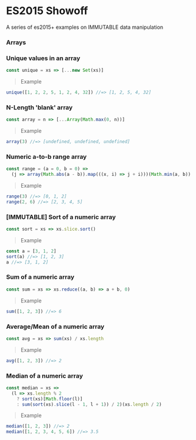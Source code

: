 # ES2015 Showoff

A series of es2015+ examples on IMMUTABLE data manipulation

### Arrays

### Unique values in an array

```javascript
const unique = xs => [...new Set(xs)]
```

> Example
```javascript
unique([1, 2, 2, 5, 1, 2, 4, 32]) //=> [1, 2, 5, 4, 32]
```

### N-Length 'blank' array

```javascript
const array = n => [...Array(Math.max(0, n))]
```
> Example
```javascript
array(3) //=> [undefined, undefined, undefined]
```

### Numeric a-to-b range array

```javascript
const range = (a = 0, b = 0) =>
  (j => array(Math.abs(a - b)).map(((x, i) => j + i)))(Math.min(a, b))
```
> Example
```javascript
range(3) //=> [0, 1, 2]
range(2, 6) //=> [2, 3, 4, 5]
```

### [IMMUTABLE] Sort of a numeric array

```javascript
const sort = xs => xs.slice.sort()
```
> Example
```javascript
const a = [3, 1, 2]
sort(a) //=> [1, 2, 3]
a //=> [3, 1, 2]
```

### Sum of a numeric array

```javascript
const sum = xs => xs.reduce((a, b) => a + b, 0)
```
> Example
```javascript
sum([1, 2, 3]) //=> 6
```

### Average/Mean of a numeric array

```javascript
const avg = xs => sum(xs) / xs.length
```
> Example
```javascript
avg([1, 2, 3]) //=> 2
```

### Median of a numeric array

```javascript
const median = xs =>
  (l => xs.length % 2
    ? sort(xs)[Math.floor(l)]
    : sum(sort(xs).slice(l - 1, l + 1)) / 2)(xs.length / 2)
```
> Example
```javascript
median([1, 2, 3]) //=> 2
median([1, 2, 3, 4, 5, 6]) //=> 3.5
```
